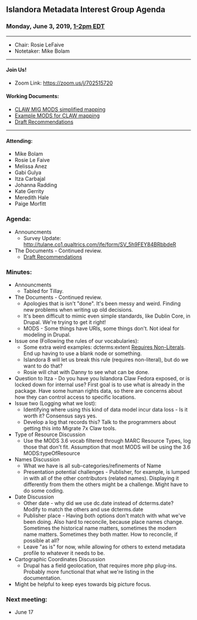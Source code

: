 ## Islandora Metadata Interest Group Agenda
### Monday, June 3, 2019, [1-2pm EDT](http://www.thetimezoneconverter.com/?t=1%20pm&tz=Toronto&)

---
* Chair: Rosie LeFaive
* Notetaker: Mike Bolam

---

#### Join Us!
* Zoom Link: https://zoom.us/j/702515720

#### Working Documents:
* [CLAW MIG MODS simplified mapping](https://docs.google.com/spreadsheets/d/18u2qFJ014IIxlVpM3JXfDEFccwBZcoFsjbBGpvL0jJI/edit#gid=0)
* [Example MODS for CLAW mapping](https://docs.google.com/spreadsheets/d/1C2Xie7HUDSgRT5v4ldoJvlNdoXz2GHAPvL3PE3TOKW8/edit#gid=1829081124)
* [Draft Recommendations](https://docs.google.com/document/d/15qSO9YcALtYSqd6CUuGx0t8FwUJ5pPwVPz0PA5rU898/edit#heading=h.f9r6knw0rjvu)
---

#### Attending:
* Mike Bolam
* Rosie Le Faive
* Melissa Anez
* Gabi Gulya
* Itza Carbajal
* Johanna Radding
* Kate Gerrity
* Meredith Hale
* Paige Morfitt


### Agenda:
* Announcments
  * Survey Update: http://tulane.co1.qualtrics.com/jfe/form/SV_5h9FEY84BRbbdeR
* The Documents - Continued review.
  * [Draft Recommendations](https://docs.google.com/document/d/15qSO9YcALtYSqd6CUuGx0t8FwUJ5pPwVPz0PA5rU898/edit#heading=h.f9r6knw0rjvu)
 
### Minutes:
* Announcments
  * Tabled for Tillay. 
* The Documents - Continued review.
  * Apologies that is isn't "done". It's been messy and weird. Finding new problems when writing up old decisions.
  * It's been difficult to mimic even simple standards, like Dublin Core, in Drupal. We're trying to get it right!
  * MODS - Some things have URIs, some things don't. Not ideal for modeling in Drupal.
* Issue one (Following the rules of our vocabularies):
  * Some extra weird examples: dcterms:extent [Requires Non-Literals](http://www.dublincore.org/resources/userguide/publishing_metadata/#dcterms:extent). End up having to use a blank node or something.
  * Islandora 8 will let us break this rule (requires non-literal), but do we want to do that?
  * Rosie will chat with Danny to see what can be done.
* Question to Itza - Do you have you Islandora Claw Fedora exposed, or is locked down for internal use? First goal is to use what is already in the package. Have some human rights data, so there are concerns about how they can control access to specific locations. 
* Issue two (Logging what we lost):
  * Identifying where using this kind of data model incur data loss - Is it worth it? Consensus says yes.
  * Develop a log that records this? Talk to the programmers about getting this into Migrate 7x Claw tools. 
* Type of Resource Discussion
  * Use the MODS 3.6 vocab filtered through MARC Resource Types, log those that don't fit. Assumption that most MODS will be using the 3.6 MODS:typeOfResource
* Names Discussion
  * What we have is all sub-categories/refinements of Name
  * Presentation potential challenges - Publisher, for example, is lumped in with all of the other contributors (related names). Displaying it differently from them the others might be a challenge. Might have to do some coding.
* Date Discussion
  * Other date - why did we use dc.date instead of dcterms.date? Modify to match the others and use dcterms.date
  * Publisher place - Having both options don't match with what we've been doing. Also hard to reconcile, because place names change. Sometimes the historical name matters, sometimes the modern name matters. Sometimes they both matter. How to reconcile, if possible at all?
  * Leave "as is" for now, while allowing for others to extend metadata profile to whatever it needs to be.
* Cartographic Coordinates Discussion
  * Drupal has a field geolocation, that requires more php plug-ins. Probably more functional that what we're listing in the documentation.
* Might be helpful to keep eyes towards big picture focus. 
 
### Next meeting:
* June 17
